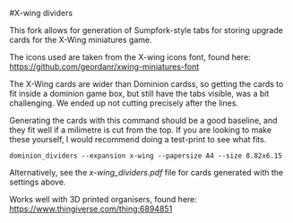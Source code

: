 #X-wing dividers

This fork allows for generation of Sumpfork-style tabs for storing upgrade cards for the X-Wing miniatures game.

The icons used are taken from the X-wing icons font, found here: https://github.com/geordanr/xwing-miniatures-font

The X-Wing cards are wider than Dominion cardss, so getting the cards to fit inside a dominion game box, but still have the tabs visible, was a bit challenging.
We ended up not cutting precisely after the lines.

Generating the cards with this command should be a good baseline, and they fit well if a milimetre is cut from the top. If you are looking to make these yourself, I would recommend doing a test-print to see what fits.

`dominion_dividers --expansion x-wing --papersize A4 --size 8.82x6.15`

Alternatively, see the _x-wing_dividers.pdf_ file for cards generated with the settings above.

Works well with 3D printed organisers, found here: https://www.thingiverse.com/thing:6894851
